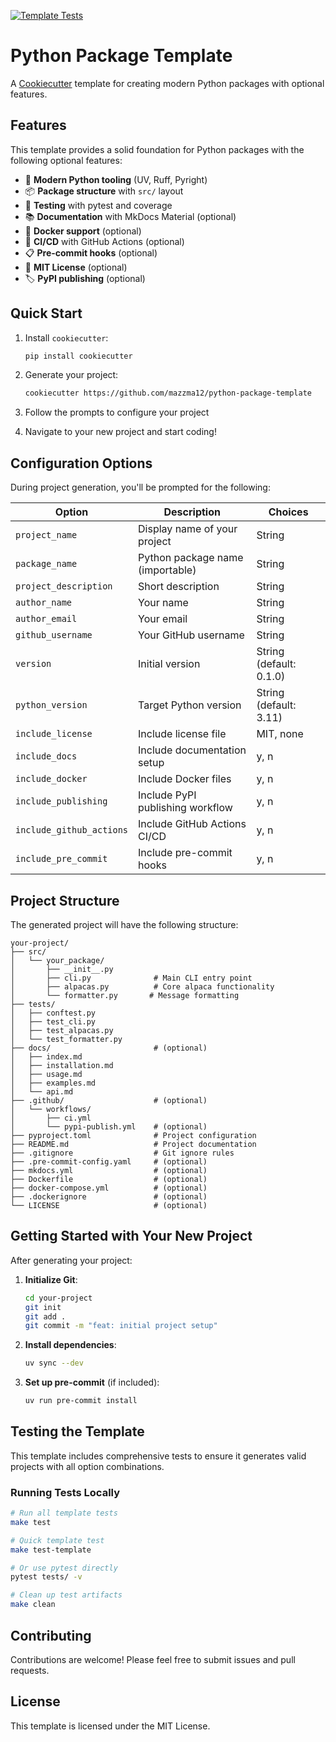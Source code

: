[![Template Tests](https://github.com/mazzma12/python-package-template/actions/workflows/test-template.yml/badge.svg?branch=main)](https://github.com/mazzma12/python-package-template/actions/workflows/test-template.yml)
# Python Package Template

A [Cookiecutter](https://cookiecutter.readthedocs.io/) template for creating modern Python packages with optional features.

## Features

This template provides a solid foundation for Python packages with the following optional features:

- 🐍 **Modern Python tooling** (UV, Ruff, Pyright)
- 📦 **Package structure** with `src/` layout
- 🧪 **Testing** with pytest and coverage
- 📚 **Documentation** with MkDocs Material (optional)
- 🐳 **Docker support** (optional)
- 🚀 **CI/CD** with GitHub Actions (optional)
- 📋 **Pre-commit hooks** (optional)
- 📄 **MIT License** (optional)
- 🏷️ **PyPI publishing** (optional)

## Quick Start

1. Install `cookiecutter`:
   ```bash
   pip install cookiecutter
   ```

2. Generate your project:
   ```bash
   cookiecutter https://github.com/mazzma12/python-package-template
   ```

3. Follow the prompts to configure your project

4. Navigate to your new project and start coding!

## Configuration Options

During project generation, you'll be prompted for the following:

| Option | Description | Choices |
|--------|-------------|---------|
| `project_name` | Display name of your project | String |
| `package_name` | Python package name (importable) | String |
| `project_description` | Short description | String |
| `author_name` | Your name | String |
| `author_email` | Your email | String |
| `github_username` | Your GitHub username | String |
| `version` | Initial version | String (default: 0.1.0) |
| `python_version` | Target Python version | String (default: 3.11) |
| `include_license` | Include license file | MIT, none |
| `include_docs` | Include documentation setup | y, n |
| `include_docker` | Include Docker files | y, n |
| `include_publishing` | Include PyPI publishing workflow | y, n |
| `include_github_actions` | Include GitHub Actions CI/CD | y, n |
| `include_pre_commit` | Include pre-commit hooks | y, n |

## Project Structure

The generated project will have the following structure:

```
your-project/
├── src/
│   └── your_package/
│       ├── __init__.py
│       ├── cli.py              # Main CLI entry point
│       ├── alpacas.py          # Core alpaca functionality
│       └── formatter.py       # Message formatting
├── tests/
│   ├── conftest.py
│   ├── test_cli.py
│   ├── test_alpacas.py
│   └── test_formatter.py
├── docs/                       # (optional)
│   ├── index.md
│   ├── installation.md
│   ├── usage.md
│   ├── examples.md
│   └── api.md
├── .github/                    # (optional)
│   └── workflows/
│       ├── ci.yml
│       └── pypi-publish.yml    # (optional)
├── pyproject.toml              # Project configuration
├── README.md                   # Project documentation
├── .gitignore                  # Git ignore rules
├── .pre-commit-config.yaml     # (optional)
├── mkdocs.yml                  # (optional)
├── Dockerfile                  # (optional)
├── docker-compose.yml          # (optional)
├── .dockerignore               # (optional)
└── LICENSE                     # (optional)
```

## Getting Started with Your New Project

After generating your project:

1. **Initialize Git**:
   ```bash
   cd your-project
   git init
   git add .
   git commit -m "feat: initial project setup"
   ```

2. **Install dependencies**:
   ```bash
   uv sync --dev
   ```

3. **Set up pre-commit** (if included):
   ```bash
   uv run pre-commit install
   ```


## Testing the Template

This template includes comprehensive tests to ensure it generates valid projects with all option combinations.

### Running Tests Locally

```bash
# Run all template tests
make test

# Quick template test
make test-template

# Or use pytest directly
pytest tests/ -v

# Clean up test artifacts
make clean
```

## Contributing

Contributions are welcome! Please feel free to submit issues and pull requests.

## License

This template is licensed under the MIT License.
